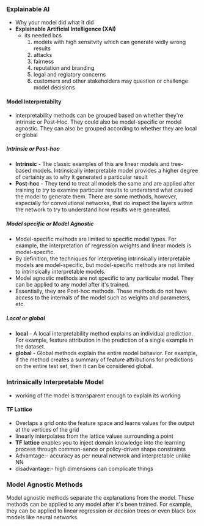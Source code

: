 ### Explainable AI
- Why your model did what it did
- __Explainable Artificial Intelligence (XAI)__
    - its needed bcs
        1. models with high sensitvity which can generate widly wrong results
        2. attacks
        3. fairness
        4. reputation and branding
        5. legal and reglatory concerns
        6. customers and other stakeholders may question or challenge model decisions

#### Model Interpretabilty 
- interpretability methods can be grouped based on whether they're intrinsic or Post-Hoc. They could also be model-specific or model agnostic. They can also be grouped according to whether they are local or global

##### Intrinsic or Post-hoc
- __Intrinsic__ - The classic examples of this are linear models and tree-based models. Intrinsically interpretable model provides a higher degree of certainty as to why it generated a particular result
-  __Post-hoc__ - They tend to treat all models the same and are applied after training to try to examine particular results to understand what caused the model to generate them. There are some methods, however, especially for convolutional networks, that do inspect the layers within the network to try to understand how results were generated.

##### Model specific or Model Agnostic
- Model-specific methods are limited to specific model types. For example, the interpretation of regression weights and linear models is model-specific.
- By definition, the techniques for interpreting intrinsically interpretable models are model-specific, but model-specific methods are not limited to intrinsically interpretable models.
-  Model agnostic methods are not specific to any particular model. They can be applied to any model after it's trained.
-  Essentially, they are Post-hoc methods. These methods do not have access to the internals of the model such as weights and parameters, etc.

##### Local or global
- __local__ - A local interpretability method explains an individual prediction. For example, feature attribution in the prediction of a single example in the dataset.
- __global__  - Global methods explain the entire model behavior. For example, if the method creates a summary of feature attributions for predictions on the entire test set, then it can be considered global. 

### Intrinsically Interpretable Model
- working of the model is transparent enough to explain its working

#### TF Lattice
- Overlaps a grid onto the feature space and learns values for the output at the vertices of the grid
- linearly interpolates from the lattice values surrounding a point
- __TF lattice__ enables you to inject domain knowledge into the learning process through common-sence or policy-driven shape constraints
- Advamtage:- accuracy as per neural netwrok and interpretable unlike NN
- disadvantage:- high dimensions can complicate things


### Model Agnostic Methods
Model agnostic methods separate the explanations from the model. These methods can be applied to any model after it's been trained. For example, they can be applied to linear regression or decision trees or even black box models like neural networks.
